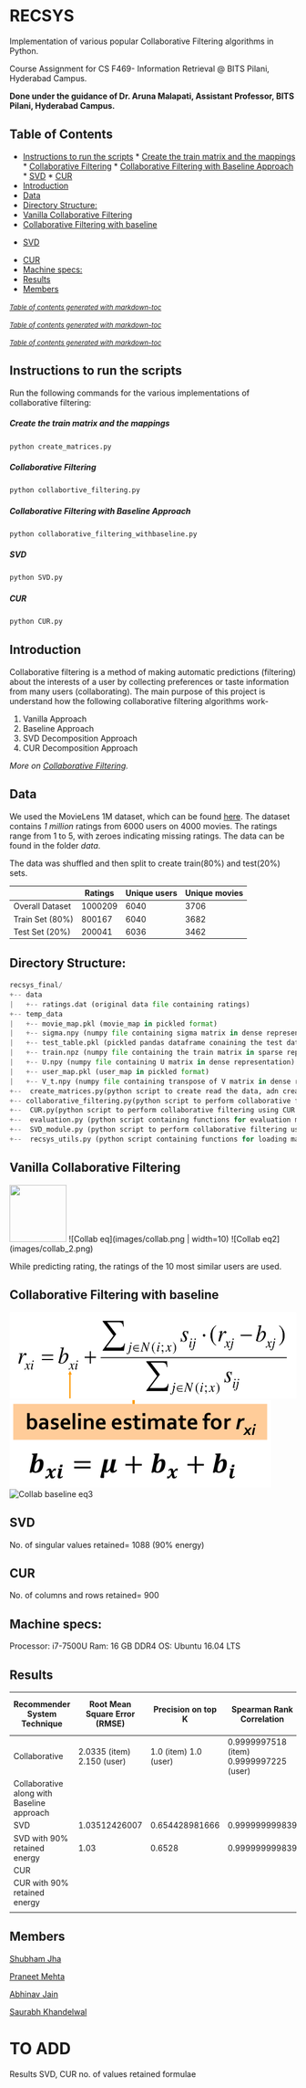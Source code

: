 # RECSYS
Implementation of various popular Collaborative Filtering algorithms in Python.

Course Assignment for CS F469- Information Retrieval @ BITS Pilani, Hyderabad Campus.

**Done under the guidance of Dr. Aruna Malapati, Assistant Professor, BITS Pilani, Hyderabad Campus.**

## Table of Contents
* [Instructions to run the scripts](#instructions-to-run-the-scripts)
      * [Create the train matrix and the mappings](#create-the-train-matrix-and-the-mappings)
      * [Collaborative Filtering](#collaborative-filtering)
      * [Collaborative Filtering with Baseline Approach](#collaborative-filtering-with-baseline-approach)
      * [SVD](#svd)
      * [CUR](#cur)
* [Introduction](#introduction)
* [Data](#data)
* [Directory Structure:](#directory-structure-)
* [Vanilla Collaborative Filtering](#vanilla-collaborative-filtering)
* [Collaborative Filtering with baseline](#collaborative-filtering-with-baseline)
- [SVD](#svd-1)
* [CUR](#cur-1)
* [Machine specs:](#machine-specs-)
* [Results](#results)
* [Members](#members)

<small><i><a href='http://ecotrust-canada.github.io/markdown-toc/'>Table of contents generated with markdown-toc</a></i></small>


<small><i><a href='http://ecotrust-canada.github.io/markdown-toc/'>Table of contents generated with markdown-toc</a></i></small>

<small><i><a href='http://ecotrust-canada.github.io/markdown-toc/'>Table of contents generated with markdown-toc</a></i></small>

## Instructions to run the scripts
Run the following commands for the various implementations of collaborative filtering:

##### Create the train matrix and the mappings
```python
python create_matrices.py
```
##### Collaborative Filtering
```python
python collabortive_filtering.py
```
##### Collaborative Filtering with Baseline Approach
```
python collaborative_filtering_withbaseline.py 
```
##### SVD
```python
python SVD.py
```
##### CUR
```python
python CUR.py
```
## Introduction
Collaborative filtering is a method of making automatic predictions (filtering) about the interests of a user by collecting preferences or taste information from many users (collaborating). The main purpose of this project is understand how the following collaborative filtering algorithms work-
1. Vanilla Approach
2. Baseline Approach
3. SVD Decomposition Approach
4. CUR Decomposition Approach

*More on [Collaborative Filtering](https://en.wikipedia.org/wiki/Collaborative_filtering).*

## Data
We used the MovieLens 1M dataset, which can be found [here](https://grouplens.org/datasets/movielens/). The dataset contains *1 million* ratings from 6000 users on 4000 movies. The ratings range from 1 to 5, with zeroes indicating missing ratings. The data can be found in the folder *data*.

The data was shuffled and then split to create train(80%) and test(20%) sets.

|                 | Ratings | Unique users | Unique movies |
|-----------------|---------|--------------|---------------|
| Overall Dataset | 1000209 | 6040         | 3706          |
| Train Set (80%) | 800167  | 6040         | 3682          |
| Test Set (20%)  | 200041  | 6036         | 3462          |

## Directory Structure:

```python
recsys_final/
+-- data
|   +-- ratings.dat (original data file containing ratings)
+-- temp_data
|   +-- movie_map.pkl (movie_map in pickled format) 
|   +-- sigma.npy (numpy file containing sigma matrix in dense representation)
|   +-- test_table.pkl (pickled pandas dataframe conaining the test data) 
|   +-- train.npz (numpy file containing the train matrix in sparse representation) 
|   +-- U.npy (numpy file containing U matrix in dense representation)
|   +-- user_map.pkl (user_map in pickled format)
|   +-- V_t.npy (numpy file containing transpose of V matrix in dense representation)
+--  create_matrices.py(python script to create read the data, adn create train matrix, test dataframe and user and movie mappings and save them to disk)
+-- collaborative_filtering.py(python script to perform collaborative filtering)
+--  CUR.py(python script to perform collaborative filtering using CUR decomposition)
+--  evaluation.py (python script containing functions for evaluation metrics)
+--  SVD_module.py (python script to perform collaborative filtering using SVD)
+--  recsys_utils.py (python script containing functions for loading matrices and mappings) 
```

## Vanilla Collaborative Filtering
<img src="images/collab.png" width="100" height="100">
![Collab eq](images/collab.png | width=10)
![Collab eq2](images/collab_2.png)

While predicting rating, the ratings of the 10 most similar users are used.

## Collaborative Filtering with baseline
![Collab baseline eq](images/collab_baseline.png)
![Collab baseline eq2](images/collab_baseline_2.png)
![Collab baseline eq3](images/collab_bseline_3.png)

## SVD
No. of singular values retained= 1088 (90% energy)

## CUR
No. of columns and rows retained= 900

## Machine specs:
Processor: i7-7500U
Ram: 16 GB DDR4
OS: Ubuntu 16.04 LTS

## Results

| Recommender System Technique               | Root Mean Square Error (RMSE) | Precision on top K       | Spearman Rank Correlation                  | Time taken for prediction (secs) |
|--------------------------------------------|-------------------------------|--------------------------|--------------------------------------------|----------------------------------|
| Collaborative                              | 2.0335 (item)    2.150 (user) | 1.0 (item)    1.0 (user) | 0.9999997518 (item)    0.9999997225 (user) | 235.44 (item)    291.091 (user)  |
| Collaborative along with Baseline approach |                               |                          |                                            |                                  |
| SVD                                        | 1.03512426007                 | 0.654428981666           | 0.999999999839                             | 565.33                           |
| SVD with 90% retained energy               | 1.03                          | 0.6528                   | 0.999999999839                             | 361.49                           |
| CUR                                        |                               |                          |                                            |                                  |
| CUR with 90% retained energy               |                               |                          |                                            |                                  |
                                 |

## Members
[Shubham Jha](http://github.com/shubhamjha97)

[Praneet Mehta](http://github.com/praneetmehta)

[Abhinav Jain](http://github.com/abhinav1112)

[Saurabh Khandelwal](http://github.com/stgstg27)


# TO ADD
Results
SVD, CUR no. of values retained
formulae